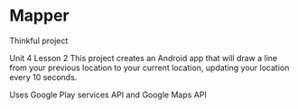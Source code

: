 # Mapper
Thinkful project

Unit 4 Lesson 2
This project creates an Android app that will draw a line from your previous location to your current location, updating your location every 10 seconds.

Uses Google Play services API and Google Maps API
